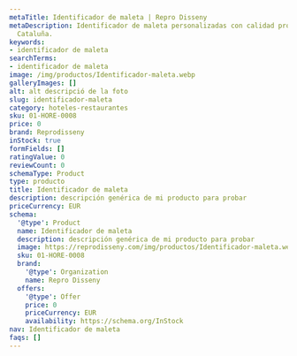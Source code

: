 ```yaml
---
metaTitle: Identificador de maleta | Repro Disseny
metaDescription: Identificador de maleta personalizadas con calidad profesional en
  Cataluña.
keywords:
- identificador de maleta
searchTerms:
- identificador de maleta
image: /img/productos/Identificador-maleta.webp
galleryImages: []
alt: alt descripció de la foto
slug: identificador-maleta
category: hoteles-restaurantes
sku: 01-HORE-0008
price: 0
brand: Reprodisseny
inStock: true
formFields: []
ratingValue: 0
reviewCount: 0
schemaType: Product
type: producto
title: Identificador de maleta
description: descripción genérica de mi producto para probar
priceCurrency: EUR
schema:
  '@type': Product
  name: Identificador de maleta
  description: descripción genérica de mi producto para probar
  image: https://reprodisseny.com/img/productos/Identificador-maleta.webp
  sku: 01-HORE-0008
  brand:
    '@type': Organization
    name: Repro Disseny
  offers:
    '@type': Offer
    price: 0
    priceCurrency: EUR
    availability: https://schema.org/InStock
nav: Identificador de maleta
faqs: []
---
```

